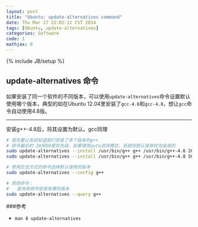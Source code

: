 ```yaml
---
layout: post
title: "Ubuntu: update-alternatives command"
date: Thu Mar 27 22:02:11 CST 2014
tags: [Ubuntu, update-alternatives]
categories: Software
code: 1
mathjax: 0
---
```

{% include JB/setup %}

update-alternatives 命令
---

如果安装了同一个软件的不同版本，可以使用`update-alternatives`命令设置默认使用哪个版本，典型的如在Ubuntu 12.04里安装了`gcc-4.6`和`gcc-4.8`，想让`gcc`命令自动使用4.8版。

---

安装g++-4.8后，将其设置为默认。gcc同理

~~~bash
# 首先要让系统知道我们安装了多个版本的g++
# 命令最后的 20和50是优先级，如果使用auto选择模式，系统将默认使用优先级高的
sudo update-alternatives --install /usr/bin/g++ g++ /usr/bin/g++-4.6 20
sudo update-alternatives --install /usr/bin/g++ g++ /usr/bin/g++-4.8 50

# 使用交互方式的命令选择默认使用的版本
sudo update-alternatives --config g++ 

# 其他命令：
#	查询系统中安装有哪些版本
sudo update-alternatives --query g++
~~~

###参考

- `man 8 update-alternatives`


